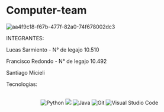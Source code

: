 # Computer-team

![aa4f9c18-f67b-477f-82a0-74f678002dc3](https://github.com/CodeStrong2023/Computer-team/assets/118284952/956ab639-664e-4220-8c1c-3f25aaa18f14)

INTEGRANTES: 

Lucas Sarmiento - N° de legajo 10.510

Francisco Redondo - N° de legajo 10.492 

Santiago Micieli

Tecnologías:
<div align="center">
  <br>
  <!-- Python --> <img src="https://img.shields.io/badge/Python-FFD43B?style=for-the-badge&logo=python&logoColor=blue" alt="Python">
  <!-- JavaScript --> <img src="https://img.shields.io/badge/JavaScript-323330?style=for-the-badge&logo=javascript&logoColor=F7DF1E">
  <!-- Java -->  <img src="https://img.shields.io/badge/Java-007396?style=for-the-badge&logo=openjdk&logoColor=white&labelColor=007396" alt="Java">
  <!-- GIT --> <img src="https://img.shields.io/badge/Git-F05032?style=for-the-badge&logo=git&logoColor=white" alt="Git">
  <!-- Visual Studio Code--> <img src="https://img.shields.io/badge/Visual%20Studio%20Code-007ACC?style=for-the-badge&logo=visual-studio-code&logoColor=white" alt="Visual Studio Code">
  <br>
</div>
